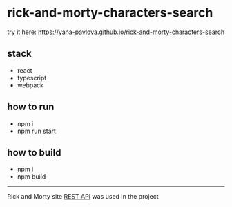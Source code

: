 # rick-and-morty-characters-search

try it here: <a target="_blank" href="https://yana-pavlova.github.io/rick-and-morty-characters-search">https://yana-pavlova.github.io/rick-and-morty-characters-search</a>

## stack
- react
- typescript
- webpack

## how to run
- npm i
- npm run start

## how to build
- npm i
- npm build

***

Rick and Morty site <a target="_blank" href="https://rickandmortyapi.com/documentation/#rest">REST API</a> was used in the project
